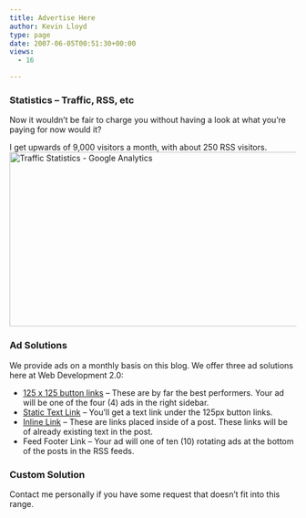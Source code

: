 ```yaml
---
title: Advertise Here
author: Kevin Lloyd
type: page
date: 2007-06-05T00:51:30+00:00
views:
  - 16

---
```

### Statistics &#8211; Traffic, RSS, etc

Now it wouldn&#8217;t be fair to charge you without having a look at what you&#8217;re paying for now would it?
  
I get upwards of 9,000 visitors a month, with about 250 RSS visitors.[<img src="https://i2.wp.com/webdevelopment2.com/wp-content/uploads/analytics.gif?resize=615%2C306&#038;ssl=1" alt="Traffic Statistics - Google Analytics" title="Traffic Statistics - Google Analytics" width="615" height="306" class="aligncenter size-full wp-image-428" srcset="https://i2.wp.com/webdevelopment2.com/wp-content/uploads/analytics.gif?w=615&ssl=1 615w, https://i2.wp.com/webdevelopment2.com/wp-content/uploads/analytics.gif?resize=300%2C149&ssl=1 300w" sizes="(max-width: 615px) 100vw, 615px" data-recalc-dims="1" />][1]

### Ad Solutions

We provide ads on a monthly basis on this blog. We offer three ad solutions here at Web Development 2.0:

  * [125 x 125 button links][2] &#8211; These are by far the best performers. Your ad will be one of the four (4) ads in the right sidebar.
  * [Static Text Link][3] &#8211; You&#8217;ll get a text link under the 125px button links.
  * [Inline Link][3] &#8211; These are links placed inside of a post. These links will be of already existing text in the post.
  * Feed Footer Link &#8211; Your ad will one of ten (10) rotating ads at the bottom of the posts in the RSS feeds.

### Custom Solution

Contact me personally if you have some request that doesn&#8217;t fit into this range.

<!--contact form-->

 [1]: https://i2.wp.com/webdevelopment2.com/wp-content/uploads/analytics.gif?ssl=1
 [2]: https://webdevelopment2.com/wp-content/plugins/oiopub-direct/purchase.php?do=banner&zone=1
 [3]: https://webdevelopment2.com/wp-content/plugins/oiopub-direct/purchase.php?do=link